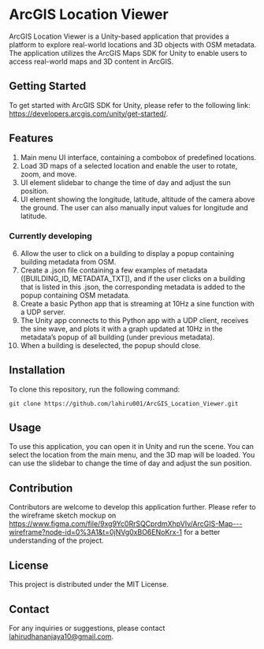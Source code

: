 # ArcGIS Location Viewer

ArcGIS Location Viewer is a Unity-based application that provides a platform to explore real-world locations and 3D objects with OSM metadata. The application utilizes the ArcGIS Maps SDK for Unity to enable users to access real-world maps and 3D content in ArcGIS. 

## Getting Started

To get started with ArcGIS SDK for Unity, please refer to the following link: https://developers.arcgis.com/unity/get-started/.

## Features

1. Main menu UI interface, containing a combobox of predefined locations.
2. Load 3D maps of a selected location and enable the user to rotate, zoom, and move.
3. UI element slidebar to change the time of day and adjust the sun position.
4. UI element showing the longitude, latitude, altitude of the camera above the ground. The user can also manually input values for longitude and latitude.

### Currently developing
6. Allow the user to click on a building to display a popup containing building metadata from OSM.
7. Create a .json file containing a few examples of metadata ([BUILDING_ID, METADATA_TXT]), and if the user clicks on a building that is listed in this .json, the corresponding metadata is added to the popup containing OSM metadata.
8. Create a basic Python app that is streaming at 10Hz a sine function with a UDP server.
9. The Unity app connects to this Python app with a UDP client, receives the sine wave, and plots it with a graph updated at 10Hz in the metadata’s popup of all building (under previous metadata).
10. When a building is deselected, the popup should close.

## Installation

To clone this repository, run the following command:

```
git clone https://github.com/lahiru001/ArcGIS_Location_Viewer.git
```

## Usage

To use this application, you can open it in Unity and run the scene. You can select the location from the main menu, and the 3D map will be loaded. You can use the slidebar to change the time of day and adjust the sun position. 

## Contribution

Contributors are welcome to develop this application further. Please refer to the wireframe sketch mockup on https://www.figma.com/file/9xg9Yc0RrSQCprdmXhpVIv/ArcGIS-Map---wireframe?node-id=0%3A1&t=0jNVg0xBO6ENoKrx-1 for a better understanding of the project. 

## License

This project is distributed under the MIT License.

## Contact

For any inquiries or suggestions, please contact lahirudhananjaya10@gmail.com.
